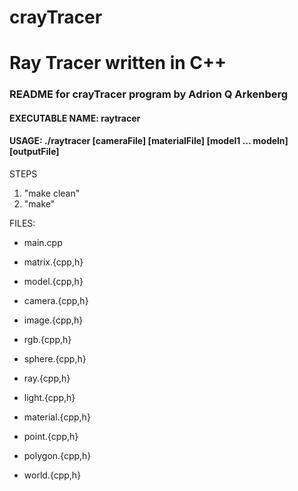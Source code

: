 # crayTracer
# Ray Tracer written in C++


### README for crayTracer program by Adrion Q Arkenberg

#### EXECUTABLE NAME: raytracer
#### USAGE: ./raytracer [cameraFile] [materialFile] [model1 ... modeln] [outputFile]

STEPS

1. "make clean"
2. "make"

FILES:

* main.cpp

* matrix.{cpp,h}

* model.{cpp,h}

* camera.{cpp,h}

* image.{cpp,h}

* rgb.{cpp,h}

* sphere.{cpp,h}

* ray.{cpp,h}

* light.{cpp,h}

* material.{cpp,h}

* point.{cpp,h}

* polygon.{cpp,h}

* world.{cpp,h}
